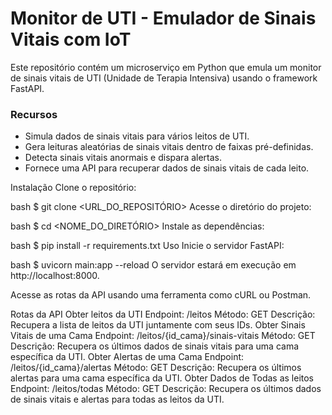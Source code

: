 # Monitor de UTI - Emulador de Sinais Vitais com IoT

Este repositório contém um microserviço em Python que emula um monitor de sinais vitais de UTI (Unidade de Terapia Intensiva) usando o framework FastAPI.

### Recursos
- Simula dados de sinais vitais para vários leitos de UTI.
- Gera leituras aleatórias de sinais vitais dentro de faixas pré-definidas.
- Detecta sinais vitais anormais e dispara alertas.
- Fornece uma API para recuperar dados de sinais vitais de cada leito.

Instalação
Clone o repositório:

bash
$ git clone <URL_DO_REPOSITÓRIO>
Acesse o diretório do projeto:

bash
$ cd <NOME_DO_DIRETÓRIO>
Instale as dependências:

bash
$ pip install -r requirements.txt
Uso
Inicie o servidor FastAPI:

bash
$ uvicorn main:app --reload
O servidor estará em execução em http://localhost:8000.

Acesse as rotas da API usando uma ferramenta como cURL ou Postman.

Rotas da API
Obter leitos da UTI
Endpoint: /leitos
Método: GET
Descrição: Recupera a lista de leitos da UTI juntamente com seus IDs.
Obter Sinais Vitais de uma Cama
Endpoint: /leitos/{id_cama}/sinais-vitais
Método: GET
Descrição: Recupera os últimos dados de sinais vitais para uma cama específica da UTI.
Obter Alertas de uma Cama
Endpoint: /leitos/{id_cama}/alertas
Método: GET
Descrição: Recupera os últimos alertas para uma cama específica da UTI.
Obter Dados de Todas as leitos
Endpoint: /leitos/todas
Método: GET
Descrição: Recupera os últimos dados de sinais vitais e alertas para todas as leitos da UTI.
